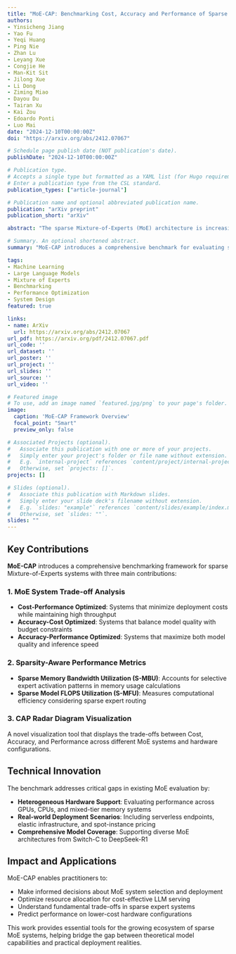 ```yaml
---
title: "MoE-CAP: Benchmarking Cost, Accuracy and Performance of Sparse Mixture-of-Experts Systems"
authors:
- Yinsicheng Jiang
- Yao Fu
- Yeqi Huang
- Ping Nie
- Zhan Lu
- Leyang Xue
- Congjie He
- Man-Kit Sit
- Jilong Xue
- Li Dong
- Ziming Miao
- Dayou Du
- Tairan Xu
- Kai Zou
- Edoardo Ponti
- Luo Mai
date: "2024-12-10T00:00:00Z"
doi: "https://arxiv.org/abs/2412.07067"

# Schedule page publish date (NOT publication's date).
publishDate: "2024-12-10T00:00:00Z"

# Publication type.
# Accepts a single type but formatted as a YAML list (for Hugo requirements).
# Enter a publication type from the CSL standard.
publication_types: ["article-journal"]

# Publication name and optional abbreviated publication name.
publication: "arXiv preprint"
publication_short: "arXiv"

abstract: "The sparse Mixture-of-Experts (MoE) architecture is increasingly favored for scaling Large Language Models (LLMs) efficiently, but it depends on heterogeneous compute and memory resources. These factors jointly affect system Cost, Accuracy, and Performance (CAP), making trade-offs inevitable. Existing benchmarks often fail to capture these trade-offs accurately, complicating practical deployment decisions. To address this, we introduce MoE-CAP, a benchmark specifically designed for MoE systems. Our analysis reveals that achieving an optimal balance across CAP is difficult with current hardware; MoE systems typically optimize two of the three dimensions at the expense of the third-a dynamic we term the MoE-CAP trade-off. To visualize this, we propose the CAP Radar Diagram. We further introduce sparsity-aware performance metrics-Sparse Memory Bandwidth Utilization (S-MBU) and Sparse Model FLOPS Utilization (S-MFU)—to enable accurate performance benchmarking of MoE systems across diverse hardware platforms and deployment scenarios."

# Summary. An optional shortened abstract.
summary: "MoE-CAP introduces a comprehensive benchmark for evaluating sparse Mixture-of-Experts systems across three key dimensions: Cost, Accuracy, and Performance. The benchmark reveals fundamental trade-offs in MoE deployments and proposes sparsity-aware metrics (S-MBU and S-MFU) along with CAP Radar Diagrams to help practitioners make informed deployment decisions for large-scale MoE systems."

tags:
- Machine Learning
- Large Language Models
- Mixture of Experts
- Benchmarking
- Performance Optimization
- System Design
featured: true

links:
- name: ArXiv
  url: https://arxiv.org/abs/2412.07067
url_pdf: https://arxiv.org/pdf/2412.07067.pdf
url_code: ''
url_dataset: ''
url_poster: ''
url_project: ''
url_slides: ''
url_source: ''
url_video: ''

# Featured image
# To use, add an image named `featured.jpg/png` to your page's folder. 
image:
  caption: 'MoE-CAP Framework Overview'
  focal_point: "Smart"
  preview_only: false

# Associated Projects (optional).
#   Associate this publication with one or more of your projects.
#   Simply enter your project's folder or file name without extension.
#   E.g. `internal-project` references `content/project/internal-project/index.md`.
#   Otherwise, set `projects: []`.
projects: []

# Slides (optional).
#   Associate this publication with Markdown slides.
#   Simply enter your slide deck's filename without extension.
#   E.g. `slides: "example"` references `content/slides/example/index.md`.
#   Otherwise, set `slides: ""`.
slides: ""
---
```


## Key Contributions

**MoE-CAP** introduces a comprehensive benchmarking framework for sparse Mixture-of-Experts systems with three main contributions:

### 1. MoE System Trade-off Analysis
- **Cost-Performance Optimized**: Systems that minimize deployment costs while maintaining high throughput
- **Accuracy-Cost Optimized**: Systems that balance model quality with budget constraints  
- **Accuracy-Performance Optimized**: Systems that maximize both model quality and inference speed

### 2. Sparsity-Aware Performance Metrics
- **Sparse Memory Bandwidth Utilization (S-MBU)**: Accounts for selective expert activation patterns in memory usage calculations
- **Sparse Model FLOPS Utilization (S-MFU)**: Measures computational efficiency considering sparse expert routing

### 3. CAP Radar Diagram Visualization
A novel visualization tool that displays the trade-offs between Cost, Accuracy, and Performance across different MoE systems and hardware configurations.

## Technical Innovation

The benchmark addresses critical gaps in existing MoE evaluation by:

- **Heterogeneous Hardware Support**: Evaluating performance across GPUs, CPUs, and mixed-tier memory systems
- **Real-world Deployment Scenarios**: Including serverless endpoints, elastic infrastructure, and spot-instance pricing
- **Comprehensive Model Coverage**: Supporting diverse MoE architectures from Switch-C to DeepSeek-R1

## Impact and Applications

MoE-CAP enables practitioners to:
- Make informed decisions about MoE system selection and deployment
- Optimize resource allocation for cost-effective LLM serving
- Understand fundamental trade-offs in sparse expert systems
- Predict performance on lower-cost hardware configurations

This work provides essential tools for the growing ecosystem of sparse MoE systems, helping bridge the gap between theoretical model capabilities and practical deployment realities. 
